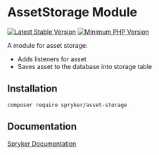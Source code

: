 # AssetStorage Module
[![Latest Stable Version](https://poser.pugx.org/spryker/asset-storage/v/stable.svg)](https://packagist.org/packages/spryker/asset-storage)
[![Minimum PHP Version](https://img.shields.io/badge/php-%3E%3D%208.0-8892BF.svg)](https://php.net/)

A module for asset storage:

* Adds listeners for asset
* Saves asset to the database into storage table

## Installation

```
composer require spryker/asset-storage
```

## Documentation

[Spryker Documentation](https://docs.spryker.com)
